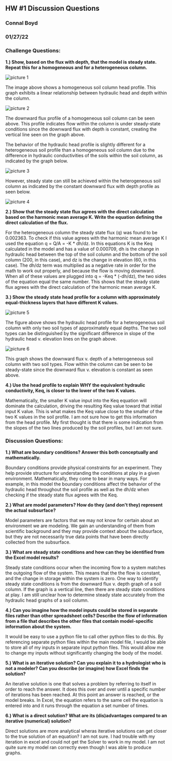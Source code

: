 ## HW #1 Discussion Questions
### Connal Boyd
### 01/27/22

### Challenge Questions:
**1.) Show, based on the flux with depth, that the model is steady state. Repeat this for a homogeneous and for a heterogeneous column.**

![picture 1](./Images/HW1_Images/HW1_HomogHead_Chart.jpg)  

The image above shows a homogeneous soil column head profile. This graph exhibits a linear relationship between hydraulic head and depth within the column.

![picture 2](./Images/HW1_Images/HW1_HomogDepth_Chart.jpg) 

The downward flux profile of a homogeneous soil column can be seen above. This profile indicates flow within the column is under steady-state conditions since the downward flux with depth is constant, creating the vertical line seen on the graph above.

The behavior of the hydraulic head profile is slightly different for a heterogeneous soil profile than a homogeneous soil column due to the difference in hydraulic conductivities of the soils within the soil column, as indicated by the graph below.

![picture 3](./Images/HW1_Images/HW1_HetHead_Chart.jpg)

However, steady state can still be achieved within the heterogeneous soil column as indicated by the constant downward flux with depth profile as seen below.

![picture 4](./Images/HW1_Images/HW1_HetDepth_Chart.jpg)

**2.) Show that the steady state flux agrees with the direct calculation based on the harmonic mean average K. Write the equation defining the direct calculation of the flux.**

For the heterogeneous column the steady state flux (q) was found to be 0.002363. To check if this value agrees with the harmonic mean average K I used the equation q = Q/A = -K * dh/dz. In this equations K is the Keq calculated in the model and has a value of 0.000709, dh is the change in hydraulic head between the top of the soil column and the bottom of the soil column (200, in this case), and dz is the change in elevation (60, in this case). The dh/dz term was multiplied as a negative rate in order for the math to work out properly, and because the flow is moving downward. When all of these values are plugged into q = -Keq * (-dh/dz), the two sides of the equation equal the same number. This shows that the steady state flux agrees with the direct calculation of the harmonic mean average K.

**3.) Show the steady state head profile for a column with approximately equal-thickness layers that have different K values.**

![picture 5](./Images/HW1_Images/HW1_Het_2Soil_Head_Chart.jpg)

The figure above shows the hydraulic head profile for a heterogeneous soil column with only two soil types of approximately equal depths. The two soil types can be distinguished by the significant difference in slope of the hydraulic head v. elevation lines on the graph above.

![picture 6](./Images/HW1_Images/HW1_Het_2Soil_Depth_Chart.jpg)

This graph shows the downward flux v. depth of a heterogeneous soil column with two soil types. Flow within the column can be seen to be steady-state since the downward flux v. elevation is constant as seen above.

**4.) Use the head profile to explain WHY the equivalent hydraulic conductivity, Keq, is closer to the lower of the two K values.**

Mathematically, the smaller K value input into the Keq equation will dominate the calculation, driving the resulting Keq value toward that initial input K value. This is what makes the Keq value close to the smaller of the two K values in the soil profile. I am not sure how to get this information from the head profile. My first thought is that there is some indication from the slopes of the two lines produced by the soil profiles, but I am not sure.


### Discussion Questions:
**1.) What are boundary conditions?  Answer this both conceptually and mathematically.**

Boundary conditions provide physical constraints for an experiment. They help provide structure for understanding the conditions at play in a given environment. Mathematically, they come to bear in many ways. For example, in this model the boundary conditions affect the behavior of the hydraulic head throughout the soil profile as well as the dh/dz when checking if the steady state flux agrees with the Keq.

**2.) What are model parameters?  How do they (and don't they) represent the actual subsurface?**

Model parameters are factors that we may not know for certain about an environment we are modeling. We gain an understanding of them from scientific background and they may provide context about the subsurface, but they are not necessarily true data points that have been directly collected from the subsurface.

**3.) What are steady state conditions and how can they be identified from the Excel model results?**

Steady state conditions occur when the incoming flow to a system matches the outgoing flow of the system. This means that the the flow is constant, and the change in storage within the system is zero. One way to  identify steady state conditions is from the downward flux v. depth graph of a soil column. If the graph is a vertical line, then there are steady state conditions at play. I am still unclear how to determine steady state accurately from the hydraulic head graphs of a soil column.

**4.) Can you imagine how the model inputs could be stored in separate files rather than other spreadsheet cells?  Describe the flow of information from a file that describes the other files that contain model-specific information about the system.**

It would be easy to use a python file to call other python files to do this. By referencing separate python files within the main model file, I would be able to store all of my inputs in separate input python files. This would allow me to change my inputs without significantly changing the body of the model.

**5.) What is an iterative solution?  Can you explain it to a hydrologist who is not a modeler?  Can you describe (or imagine) how Excel finds the solution?**

An iterative solution is one that solves a problem by referring to itself in order to reach the answer. It does this over and over until a specific number of iterations has been reached. At this point an answer is reached, or the model breaks. In Excel, the equation refers to the same cell the equation is entered into and it runs through the equation a set number of times.

**6.) What is a direct solution?  What are its (dis)advantages compared to an iterative (numerical) solution?**

Direct solutions are more analytical wheras iterative solutions can get closer to the true solution of an equation? I am not sure. I had trouble with my iteration in excel and could not get the Solver to work in my model. I am not quite sure my model ran correctly even though I was able to produce graphs.